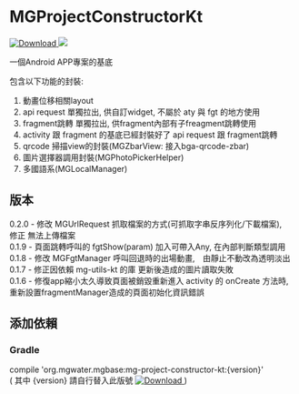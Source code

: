 # MGProjectConstructorKt
[ ![Download](https://api.bintray.com/packages/water/mgbase/mg-project-constructor-kt/images/download.svg) ](https://bintray.com/water/mgbase/mg-project-constructor-kt/_latestVersion) 
![](https://img.shields.io/badge/language-kotlin-orange.svg)  

一個Android APP專案的基底  

包含以下功能的封裝:  
1. 動畫位移相關layout  
2. api request 單獨拉出, 供自訂widget, 不屬於 aty 與 fgt 的地方使用  
3. fragment跳轉 單獨拉出, 供fragment內部有子freagment跳轉使用  
4. activity 跟 fragment 的基底已經封裝好了 api request 跟 fragment跳轉  
5. qrcode 掃描view的封裝(MGZbarView: 接入bga-qrcode-zbar)  
6. 圖片選擇器調用封裝(MGPhotoPickerHelper)  
7. 多國語系(MGLocalManager)  

## 版本  
0.2.0 - 修改 MGUrlRequest 抓取檔案的方式(可抓取字串反序列化/下載檔案),  
        修正 無法上傳檔案  
0.1.9 - 頁面跳轉呼叫的 fgtShow(param) 加入可帶入Any, 在內部判斷類型調用  
0.1.8 - 修改 MGFgtManager 呼叫回退時的出場動畫,　由靜止不動改為透明淡出  
0.1.7 - 修正因依賴 mg-utils-kt 的庫 更新後造成的圖片讀取失敗  
0.1.6 - 修復app縮小太久導致頁面被銷毀重新進入 activity 的 onCreate 方法時, 重新設置fragmentManager造成的頁面初始化資訊錯誤  

## 添加依賴  

### Gradle  
compile 'org.mgwater.mgbase:mg-project-constructor-kt:{version}'  
( 其中 {version} 請自行替入此版號 [ ![Download](https://api.bintray.com/packages/water/mgbase/mg-project-constructor-kt/images/download.svg) ](https://bintray.com/water/mgbase/mg-project-constructor-kt/_latestVersion) )
